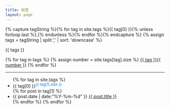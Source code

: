 ```yaml
---
title: 标签
layout: page
---
```


{% capture tagString %}{% for tag in site.tags %}{{ tag[0] }}{% unless forloop.last %},{% endunless %}{% endfor %}{% endcapture %}
{% assign tags = tagString | split:',' | sort: 'downcase' %}

<span> {{ tags }} </span>
<div>
  {% for tag in tags %}
  {% assign number = site.tags[tag].size %}
<a class="tagbox" href="#{{ tag }}" rel="{{ number }}">{{ tag }}<span>{{ number }}</span></a>
  {% endfor %}
</div>

<hr>
<ul class="listing">
{% for tag in site.tags %}
  <li class="listing-seperator" id="{{ tag[0] }}">{{ tag[0] }}<sup style="color:#07e">{{ tag[1].size }}</sup></li>
{% for post in tag[1] %}
  <li class="listing-item">
  <time datetime="{{ post.date | date:"%Y-%m-%d" }}">{{ post.date | date:"%Y-%m-%d" }}</time>
  <a href="{{ site.url }}{{ post.url }}" title="{{ post.title }}">{{ post.title }}</a>
  </li>
{% endfor %}
{% endfor %}
</ul>
